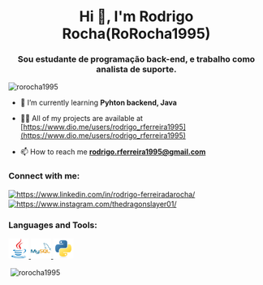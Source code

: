 <h1 align="center">Hi 👋, I'm Rodrigo Rocha(RoRocha1995)</h1>
<h3 align="center">Sou estudante de programação back-end, e trabalho como analista de suporte.</h3>

<p align="left"> <img src="https://komarev.com/ghpvc/?username=rorocha1995&label=Profile%20views&color=0e75b6&style=flat" alt="rorocha1995" /> </p>

- 🌱 I’m currently learning **Pyhton backend, Java**

- 👨‍💻 All of my projects are available at [https://www.dio.me/users/rodrigo_rferreira1995](https://www.dio.me/users/rodrigo_rferreira1995)

- 📫 How to reach me **rodrigo.rferreira1995@gmail.com**

<h3 align="left">Connect with me:</h3>
<p align="left">
<a href="https://linkedin.com/in/https://www.linkedin.com/in/rodrigo-ferreiradarocha/" target="blank"><img align="center" src="https://raw.githubusercontent.com/rahuldkjain/github-profile-readme-generator/master/src/images/icons/Social/linked-in-alt.svg" alt="https://www.linkedin.com/in/rodrigo-ferreiradarocha/" height="30" width="40" /></a>
<a href="https://instagram.com/https://www.instagram.com/thedragonslayer01/" target="blank"><img align="center" src="https://raw.githubusercontent.com/rahuldkjain/github-profile-readme-generator/master/src/images/icons/Social/instagram.svg" alt="https://www.instagram.com/thedragonslayer01/" height="30" width="40" /></a>
</p>

<h3 align="left">Languages and Tools:</h3>
<p align="left"> <a href="https://www.java.com" target="_blank" rel="noreferrer"> <img src="https://raw.githubusercontent.com/devicons/devicon/master/icons/java/java-original.svg" alt="java" width="40" height="40"/> </a> <a href="https://www.mysql.com/" target="_blank" rel="noreferrer"> <img src="https://raw.githubusercontent.com/devicons/devicon/master/icons/mysql/mysql-original-wordmark.svg" alt="mysql" width="40" height="40"/> </a> <a href="https://www.python.org" target="_blank" rel="noreferrer"> <img src="https://raw.githubusercontent.com/devicons/devicon/master/icons/python/python-original.svg" alt="python" width="40" height="40"/> </a> </p>

<p>&nbsp;<img align="center" src="https://github-readme-stats.vercel.app/api?username=rorocha1995&show_icons=true&locale=en" alt="rorocha1995" /></p>
